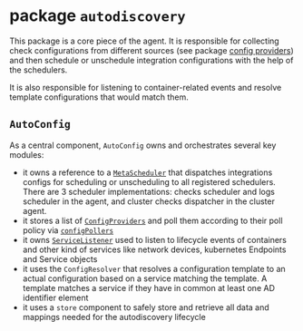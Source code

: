 # package `autodiscovery`

This package is a core piece of the agent. It is responsible for collecting check configurations from different sources (see package [config providers](https://github.com/DataDog/datadog-agent/tree/master/pkg/autodiscovery/providers)) and then schedule or unschedule integration configurations with the help of the schedulers.

It is also responsible for listening to container-related events and resolve template configurations that would match them.

## `AutoConfig`

As a central component, `AutoConfig` owns and orchestrates several key modules:

- it owns a reference to a [`MetaScheduler`](https://github.com/DataDog/datadog-agent/blob/master/pkg/autodiscovery/scheduler) that dispatches integrations configs for scheduling or unscheduling to all registered schedulers. There are 3 scheduler implementations: checks scheduler and logs scheduler in the agent, and cluster checks dispatcher in the cluster agent.
- it stores a list of [`ConfigProviders`](https://github.com/DataDog/datadog-agent/blob/master/pkg/autodiscovery/providers) and poll them according to their poll policy via [`configPollers`](https://github.com/DataDog/datadog-agent/blob/master/pkg/autodiscovery/config_poller.go)
- it owns [`ServiceListener`](https://github.com/DataDog/datadog-agent/blob/master/pkg/autodiscovery/listeners) used to listen to lifecycle events of containers and other kind of services like network devices, kubernetes Endpoints and Service objects
- it uses the `ConfigResolver` that resolves a configuration template to an actual configuration based on a service matching the template. A template matches a service if they have in common at least one AD identifier element
- it uses a `store` component to safely store and retrieve all data and mappings needed for the autodiscovery lifecycle
